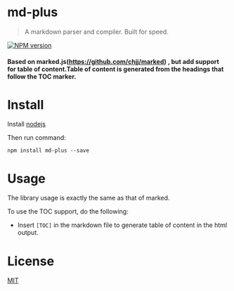 # md-plus
> A markdown parser and compiler. Built for speed.

[![NPM version][npm-image]][npm-url]

[npm-image]: https://img.shields.io/npm/v/md-plus.svg
[npm-url]: https://www.npmjs.com/package/md-plus

#### Based on marked.js(https://github.com/chjj/marked) , but add support for table of content.Table of content is generated from the headings that follow the TOC marker.

# Install 
Install [nodejs](http://nodejs.org)

Then run command:
```
npm install md-plus --save
```
# Usage
The library usage is exactly the same as that of marked.

To use the TOC support, do the following:

 - Insert ```[TOC]``` in the markdown file to generate table of content in the html output.
 
# License

[MIT](LICENSE)
